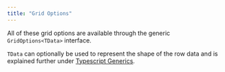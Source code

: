 ```yaml
---
title: "Grid Options"
---
```


All of these grid options are available through the generic `GridOptions<TData>` interface.

`TData` can optionally be used to represent the shape of the row data and is explained further under [Typescript Generics](/typescript-generics).

<api-documentation source='properties.json' ></api-documentation>